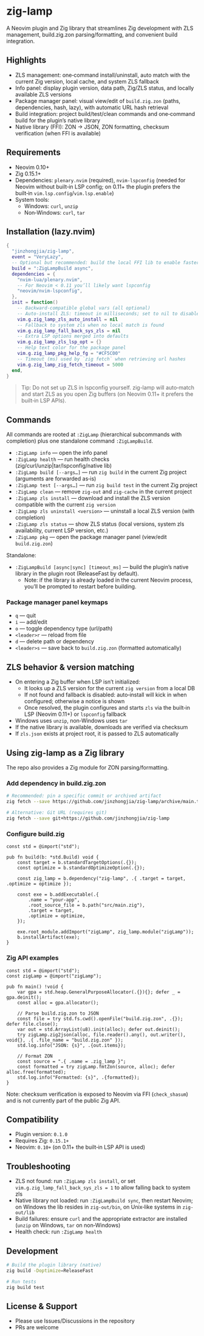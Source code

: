 # zig-lamp

A Neovim plugin and Zig library that streamlines Zig development with ZLS management, build.zig.zon parsing/formatting, and convenient build integration.

## Highlights
- ZLS management: one‑command install/uninstall, auto match with the current Zig version, local cache, and system ZLS fallback
- Info panel: display plugin version, data path, Zig/ZLS status, and locally available ZLS versions
- Package manager panel: visual view/edit of `build.zig.zon` (paths, dependencies, hash, lazy), with automatic URL hash retrieval
- Build integration: project build/test/clean commands and one‑command build for the plugin’s native library
- Native library (FFI): ZON → JSON, ZON formatting, checksum verification (when FFI is available)

## Requirements
- Neovim 0.10+
- Zig 0.15.1+
- Dependencies: `plenary.nvim` (required), `nvim-lspconfig` (needed for Neovim without built‑in LSP config; on 0.11+ the plugin prefers the built‑in `vim.lsp.config`/`vim.lsp.enable`)
- System tools:
  - Windows: `curl`, `unzip`
  - Non‑Windows: `curl`, `tar`

## Installation (lazy.nvim)
```lua
{
  "jinzhongjia/zig-lamp",
  event = "VeryLazy",
  -- Optional but recommended: build the local FFI lib to enable faster/safer verification & formatting
  build = ":ZigLampBuild async",
  dependencies = {
    "nvim-lua/plenary.nvim",
    -- For Neovim < 0.11 you’ll likely want lspconfig
    "neovim/nvim-lspconfig",
  },
  init = function()
    -- Backward-compatible global vars (all optional)
    -- Auto-install ZLS: timeout in milliseconds; set to nil to disable
    vim.g.zig_lamp_zls_auto_install = nil
    -- Fallback to system zls when no local match is found
    vim.g.zig_lamp_fall_back_sys_zls = nil
    -- Extra LSP options merged into defaults
    vim.g.zig_lamp_zls_lsp_opt = {}
    -- Help text color for the package panel
    vim.g.zig_lamp_pkg_help_fg = "#CF5C00"
    -- Timeout (ms) used by `zig fetch` when retrieving url hashes
    vim.g.zig_lamp_zig_fetch_timeout = 5000
  end,
}
```

> Tip: Do not set up ZLS in lspconfig yourself. zig-lamp will auto‑match and start ZLS as you open Zig buffers (on Neovim 0.11+ it prefers the built‑in LSP APIs).

## Commands
All commands are rooted at `:ZigLamp` (hierarchical subcommands with completion) plus one standalone command `:ZigLampBuild`.

- `:ZigLamp info` — open the info panel
- `:ZigLamp health` — run health checks (zig/curl/unzip|tar/lspconfig/native lib)
- `:ZigLamp build [--args…]` — run `zig build` in the current Zig project (arguments are forwarded as‑is)
- `:ZigLamp test [--args…]` — run `zig build test` in the current Zig project
- `:ZigLamp clean` — remove `zig-out` and `zig-cache` in the current project
- `:ZigLamp zls install` — download and install the ZLS version compatible with the current `zig version`
- `:ZigLamp zls uninstall <version>` — uninstall a local ZLS version (with completion)
- `:ZigLamp zls status` — show ZLS status (local versions, system zls availability, current LSP version, etc.)
- `:ZigLamp pkg` — open the package manager panel (view/edit `build.zig.zon`)

Standalone:
- `:ZigLampBuild [async|sync] [timeout_ms]` — build the plugin’s native library in the plugin root (ReleaseFast by default).
  - Note: if the library is already loaded in the current Neovim process, you’ll be prompted to restart before building.

### Package manager panel keymaps
- `q` — quit
- `i` — add/edit
- `o` — toggle dependency type (url/path)
- `<leader>r` — reload from file
- `d` — delete path or dependency
- `<leader>s` — save back to `build.zig.zon` (formatted automatically)

## ZLS behavior & version matching
- On entering a Zig buffer when LSP isn’t initialized:
  - It looks up a ZLS version for the current `zig version` from a local DB
  - If not found and fallback is disabled: auto‑install will kick in when configured; otherwise a notice is shown
  - Once resolved, the plugin configures and starts `zls` via the built‑in LSP (Neovim 0.11+) or `lspconfig` fallback
- Windows uses `unzip`, non‑Windows uses `tar`
- If the native library is available, downloads are verified via checksum
- If `zls.json` exists at project root, it is passed to ZLS automatically

## Using zig-lamp as a Zig library
The repo also provides a Zig module for ZON parsing/formatting.

### Add dependency in build.zig.zon
```bash
# Recommended: pin a specific commit or archived artifact
zig fetch --save https://github.com/jinzhongjia/zig-lamp/archive/main.tar.gz

# Alternative: Git URL (requires git)
zig fetch --save git+https://github.com/jinzhongjia/zig-lamp
```

### Configure build.zig
```zig
const std = @import("std");

pub fn build(b: *std.Build) void {
    const target = b.standardTargetOptions(.{});
    const optimize = b.standardOptimizeOption(.{});

    const zig_lamp = b.dependency("zig-lamp", .{ .target = target, .optimize = optimize });

    const exe = b.addExecutable(.{
        .name = "your-app",
        .root_source_file = b.path("src/main.zig"),
        .target = target,
        .optimize = optimize,
    });

    exe.root_module.addImport("zigLamp", zig_lamp.module("zigLamp"));
    b.installArtifact(exe);
}
```

### Zig API examples
```zig
const std = @import("std");
const zigLamp = @import("zigLamp");

pub fn main() !void {
    var gpa = std.heap.GeneralPurposeAllocator(.{}){}; defer _ = gpa.deinit();
    const alloc = gpa.allocator();

    // Parse build.zig.zon to JSON
    const file = try std.fs.cwd().openFile("build.zig.zon", .{}); defer file.close();
    var out = std.ArrayList(u8).init(alloc); defer out.deinit();
    try zigLamp.zig2json(alloc, file.reader().any(), out.writer(), void{}, .{ .file_name = "build.zig.zon" });
    std.log.info("JSON: {s}", .{out.items});

    // Format ZON
    const source = ".{ .name = .zig_lamp }";
    const formatted = try zigLamp.fmtZon(source, alloc); defer alloc.free(formatted);
    std.log.info("Formatted: {s}", .{formatted});
}
```

Note: checksum verification is exposed to Neovim via FFI (`check_shasum`) and is not currently part of the public Zig API.

## Compatibility
- Plugin version: `0.1.0`
- Requires Zig: `0.15.1+`
- Neovim: `0.10+` (on 0.11+ the built‑in LSP API is used)

## Troubleshooting
- ZLS not found: run `:ZigLamp zls install`, or set `vim.g.zig_lamp_fall_back_sys_zls = 1` to allow falling back to system zls
- Native library not loaded: run `:ZigLampBuild sync`, then restart Neovim; on Windows the lib resides in `zig-out/bin`, on Unix‑like systems in `zig-out/lib`
- Build failures: ensure `curl` and the appropriate extractor are installed (`unzip` on Windows, `tar` on non‑Windows)
- Health check: run `:ZigLamp health`

## Development
```bash
# Build the plugin library (native)
zig build -Doptimize=ReleaseFast

# Run tests
zig build test
```

## License & Support
- Please use Issues/Discussions in the repository
- PRs are welcome
